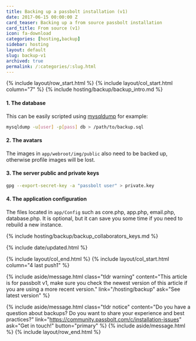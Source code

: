 ```yaml
---
title: Backing up a passbolt installation (v1)
date: 2017-06-15 00:00:00 Z
card_teaser: Backing up a from source passbolt installation
card_title: From source (v1)
icon: fa-download
categories: [hosting,backup]
sidebar: hosting
layout: default
slug: backup-v1
archived: true
permalink: /:categories/:slug.html
---
```


{% include layout/row_start.html %}
{% include layout/col_start.html column="7" %}
{% include hosting/backup/backup_intro.md %}

#### 1. The database

This can be easily scripted using [mysqldump](https://mariadb.com/kb/en/mariadb/mysqldump/) for example:
```bash
mysqldump -u[user] -p[pass] db > /path/to/backup.sql
```

#### 2. The avatars

The images in `app/webroot/img/public` also need to be backed up, otherwise profile images will be lost.

#### 3. The server public and private keys
```bash
gpg --export-secret-key -a "passbolt user" > private.key
```
#### 4. The application configuration

The files located in `app/Config` such as core.php, app.php, email.php, database.php. It is optional, but it can save you some time if you need to rebuild a new instance.

{% include hosting/backup/backup_collaborators_keys.md %}

{% include date/updated.html %}

{% include layout/col_end.html %}
{% include layout/col_start.html column="4 last push1" %}

{% include aside/message.html
    class="tldr warning"
    content="This article is for passbolt v1, make sure you check the newest version of this article if you are using a more recent version."
    link="/hosting/backup"
    ask="See latest version"
%}

{% include aside/message.html
    class="tldr notice"
    content="Do you have a question about backups? Do you want to share your experience and best practices?"
    link="https://community.passbolt.com/c/installation-issues"
    ask="Get in touch!"
    button="primary"
%}
{% include aside/message.html %}
{% include layout/row_end.html %}
